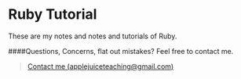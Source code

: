 Ruby Tutorial
================

These are my notes and notes and tutorials of Ruby.



####Questions, Concerns, flat out mistakes?  Feel free to contact me.

> [Contact me (applejuiceteaching@gmail.com)](mailto:applejuiceteaching@gmail.com)